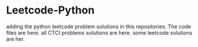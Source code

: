 # Leetcode-Python
adding the python leetcode problem solutions in this repositories. 
The code files are here.
all CTCI problems solutions are here.
some leetcode solutions are her.

















































































































































































































































































































































































































































































































































